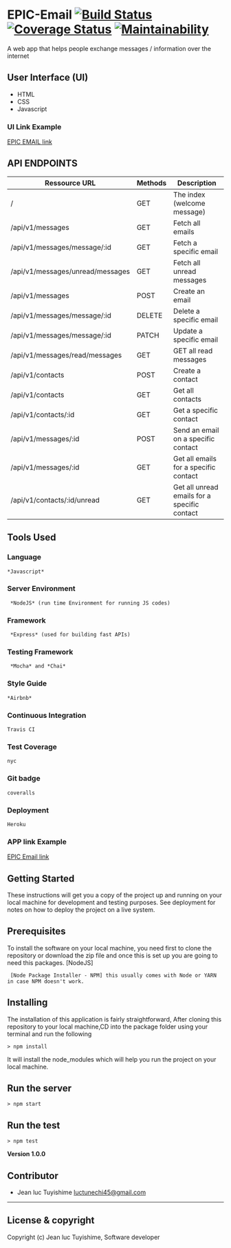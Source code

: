 # EPIC-Email [![Build Status](https://travis-ci.org/luc-tuyishime/EPIC-Email.svg?branch=develop)](https://travis-ci.org/luc-tuyishime/EPIC-Email) [![Coverage Status](https://coveralls.io/repos/github/luc-tuyishime/EPIC-Email/badge.svg?branch=develop)](https://coveralls.io/github/luc-tuyishime/EPIC-Email?branch=develop) [![Maintainability](https://api.codeclimate.com/v1/badges/676980ca461188e5695a/maintainability)](https://codeclimate.com/github/luc-tuyishime/EPIC-Email/maintainability)

A web app that helps people exchange messages / information over the internet

## User Interface (UI)
* HTML
* CSS
* Javascript

### UI Link Example
[EPIC EMAIL link](https://luc-tuyishime.github.io/EPIC-Email/ui/)

## API ENDPOINTS

| Ressource URL | Methods  | Description  |
| ------- | --- | --- |
| / | GET | The index (welcome message) |
| /api/v1/messages | GET | Fetch all emails |
| /api/v1/messages/message/:id | GET | Fetch a specific email |
| /api/v1/messages/unread/messages | GET | Fetch all unread messages |
| /api/v1/messages | POST | Create an email |
| /api/v1/messages/message/:id | DELETE | Delete a specific email |
| /api/v1/messages/message/:id | PATCH | Update a specific email |
| /api/v1/messages/read/messages | GET | GET all read messages |
| /api/v1/contacts | POST | Create a contact |
| /api/v1/contacts | GET | Get all contacts |
| /api/v1/contacts/:id | GET | Get a specific contact |
| /api/v1/messages/:id | POST | Send an email on a specific contact |
| /api/v1/messages/:id | GET | Get all emails for a specific contact |
| /api/v1/contacts/:id/unread | GET | Get all unread emails for a specific contact |


## Tools Used

### Language
```
*Javascript*
```
### Server Environment
```
 *NodeJS* (run time Environment for running JS codes)
 ```
### Framework
```
 *Express* (used for building fast APIs)
 ```
### Testing Framework
```
 *Mocha* and *Chai*
 ```
### Style Guide
```
*Airbnb*
```
### Continuous Integration
```
Travis CI
```
### Test Coverage
```
nyc
```
### Git badge
```
coveralls
```
### Deployment
```
Heroku
```
### APP link Example

[EPIC Email link](https://epicemail.herokuapp.com//)

## Getting Started
These instructions will get you a copy of the project up and running on your local machine for development and testing purposes. See deployment for notes on how to deploy the project on a live system.

## Prerequisites
To install the software on your local machine, you need first to clone the repository or download the zip file and once this is set up you are going to need this packages. [NodeJS]

```
 [Node Package Installer - NPM] this usually comes with Node or YARN in case NPM doesn't work.
```

## Installing
The installation of this application is fairly straightforward, After cloning this repository to your local machine,CD into the package folder using your terminal and run the following

```
> npm install
```

It will install the node_modules which will help you run the project on your local machine.

## Run the server
```
> npm start
```
## Run the test
```
> npm test
```


**Version 1.0.0**

## Contributor
- Jean luc Tuyishime <luctunechi45@gmail.com>

---

## License & copyright
Copyright (c) Jean luc Tuyishime, Software developer
